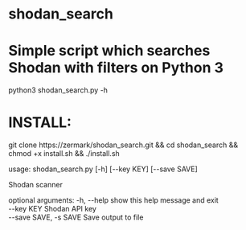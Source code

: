 # shodan_search
# Simple script which searches Shodan with filters on Python 3                
python3 shodan_search.py -h                                
# INSTALL:                     
git clone https://zermark/shodan_search.git && cd shodan_search && chmod +x install.sh && ./install.sh               

usage: shodan_search.py [-h] [--key KEY] [--save SAVE]

Shodan scanner                                   

optional arguments:
  -h, --help            show this help message and exit                      
  --key KEY             Shodan API key                                  
  --save SAVE, -s SAVE  Save output to file                              

